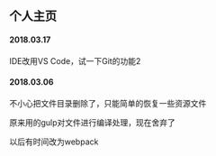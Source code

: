 ## 个人主页

#### 2018.03.17
IDE改用VS Code，试一下Git的功能2

#### 2018.03.06
不小心把文件目录删除了，只能简单的恢复一些资源文件

原来用的gulp对文件进行编译处理，现在舍弃了

以后有时间改为webpack
